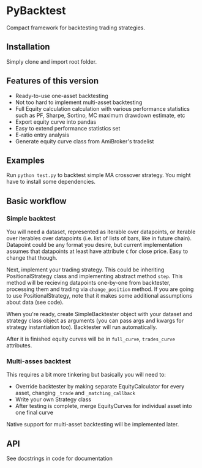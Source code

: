 # PyBacktest
Compact framework for backtesting trading strategies.

## Installation
Simply clone and import root folder.

## Features of this version
 * Ready-to-use one-asset backtesting
 * Not too hard to implement multi-asset backtesting
 * Full Equity calculation calculation with various performance statistics such as PF, Sharpe, Sortino, MC maximum drawdown estimate, etc
  * Export equity curve into pandas
  * Easy to extend performance statistics set
 * E-ratio entry analysis
 * Generate equity curve class from AmiBroker's tradelist

## Examples
Run `python test.py` to backtest simple MA crossover strategy. You might have to install some dependencies.

## Basic workflow
### Simple backtest
You will need a dataset, represented as iterable over datapoints, or iterable over iterables over datapoints (i.e. list of lists of bars, like in future chain). Datapoint could be any format you desire, but current implementation assumes that datapoints at least have attribute `C` for close price. Easy to change that though.

Next, implement your trading strategy. This could be inheriting PositionalStrategy class and implementing abstract method `step`. This method will be recieving datapoints one-by-one from backtester, processing them and trading via `change_position` method. If you are going to use PositionalStrategy, note that it makes some additional assumptions about data (see code).

When you're ready, create SimpleBacktester object with your dataset and strategy class object as arguments (you can pass args and kwargs for strategy instantiation too). Backtester will run automatically.

After it is finished equity curves will be in `full_curve`, `trades_curve` attributes.

### Multi-asses backtest
This requires a bit more tinkering but basically you will need to:

 * Override backtester by making separate EquityCalculator for every asset, changing `_trade` and `_matching_callback`
 * Write your own Strategy class
 * After testing is complete, merge EquityCurves for individual asset into one final curve

Native support for multi-asset backtesting will be implemented later.

## API
See docstrings in code for documentation